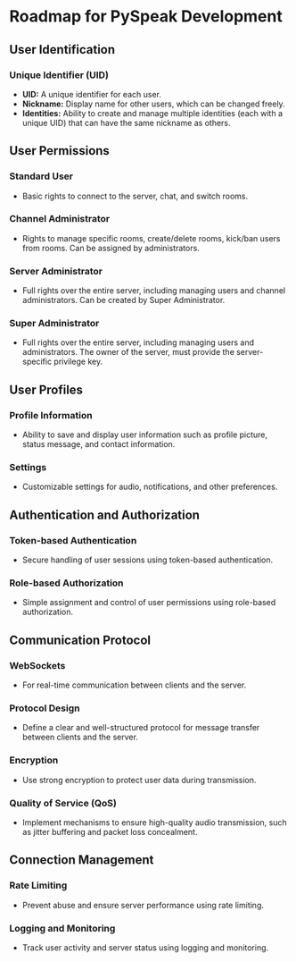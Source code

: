 # Roadmap for PySpeak Development

## User Identification

### Unique Identifier (UID)
- **UID:** A unique identifier for each user.
- **Nickname:** Display name for other users, which can be changed freely.
- **Identities:** Ability to create and manage multiple identities (each with a unique UID) that can have the same nickname as others.

## User Permissions

### Standard User
- Basic rights to connect to the server, chat, and switch rooms.

### Channel Administrator
- Rights to manage specific rooms, create/delete rooms, kick/ban users from rooms. Can be assigned by administrators.

### Server Administrator
- Full rights over the entire server, including managing users and channel administrators. Can be created by Super Administrator.

### Super Administrator
- Full rights over the entire server, including managing users and administrators. The owner of the server, must provide the server-specific privilege key.

## User Profiles

### Profile Information
- Ability to save and display user information such as profile picture, status message, and contact information.

### Settings
- Customizable settings for audio, notifications, and other preferences.

## Authentication and Authorization

### Token-based Authentication
- Secure handling of user sessions using token-based authentication.

### Role-based Authorization
- Simple assignment and control of user permissions using role-based authorization.

## Communication Protocol

### WebSockets
- For real-time communication between clients and the server.

### Protocol Design
- Define a clear and well-structured protocol for message transfer between clients and the server.

### Encryption
- Use strong encryption to protect user data during transmission.

### Quality of Service (QoS)
- Implement mechanisms to ensure high-quality audio transmission, such as jitter buffering and packet loss concealment.

## Connection Management

### Rate Limiting
- Prevent abuse and ensure server performance using rate limiting.

### Logging and Monitoring
- Track user activity and server status using logging and monitoring.

